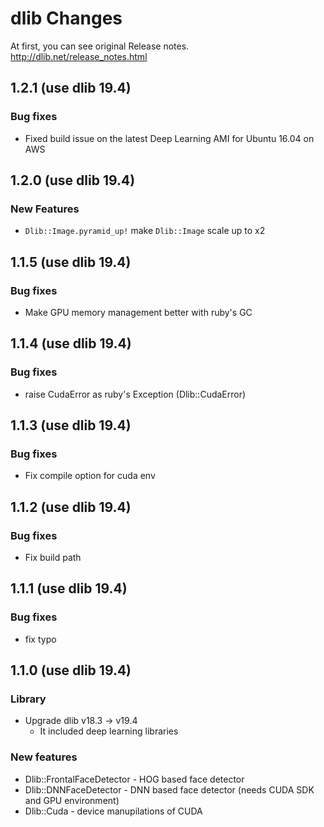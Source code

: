 # dlib Changes

At first, you can see original Release notes.
http://dlib.net/release_notes.html

## 1.2.1 (use dlib 19.4)

### Bug fixes

* Fixed build issue on the latest Deep Learning AMI for Ubuntu 16.04 on AWS

## 1.2.0 (use dlib 19.4)

### New Features

* `Dlib::Image.pyramid_up!` make `Dlib::Image` scale up to x2

## 1.1.5 (use dlib 19.4)

### Bug fixes

* Make GPU memory management better with ruby's GC

## 1.1.4 (use dlib 19.4)

### Bug fixes

* raise CudaError as ruby's Exception (Dlib::CudaError)

## 1.1.3 (use dlib 19.4)

### Bug fixes

* Fix compile option for cuda env

## 1.1.2 (use dlib 19.4)

### Bug fixes

* Fix build path

## 1.1.1 (use dlib 19.4)

### Bug fixes

* fix typo

## 1.1.0 (use dlib 19.4)

### Library

* Upgrade dlib v18.3 -> v19.4
  * It included deep learning libraries

### New features

* Dlib::FrontalFaceDetector - HOG based face detector
* Dlib::DNNFaceDetector - DNN based face detector (needs CUDA SDK and GPU environment)
* Dlib::Cuda - device manupilations of CUDA
